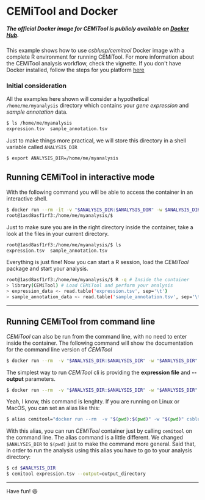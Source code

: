 # CEMiTool and Docker

##### The official Docker image for CEMiTool is publicly available on [Docker Hub](https://hub.docker.com/r/csblusp/cemitool/).
This example shows how to use _csblusp/cemitool_ Docker image with a complete R environment for running CEMiTool.
For more information about the CEMiTool analysis workflow, check the vignette. If you don't have Docker installed, follow the steps for you platform [here](https://docs.docker.com/engine/installation/)

### Initial consideration
All the examples here shown will consider a hypothetical `/home/me/myanalysis` directory which contains your _gene
expression_ and _sample annotation_ data. 
```bash
$ ls /home/me/myanalysis
expression.tsv  sample_annotation.tsv
```
Just to make things more practical, we will store this directory in a shell variable called `ANALYSIS_DIR`
```bash
$ export ANALYSIS_DIR=/home/me/myanalysis
```

## Running CEMiTool in interactive mode
With the following command you will be able to access the container in an interactive shell.
```bash
$ docker run --rm -it -v "$ANALYSIS_DIR:$ANALYSIS_DIR" -w $ANALYSIS_DIR csblusp/cemitool /bin/bash
root@1asd8asf1rf3:/home/me/myanalysis/$ 
```
Just to make sure you are in the right directory inside the container, take a look at the files in your current directory.

```bash
root@1asd8asf1rf3:/home/me/myanalysis/$ ls
expression.tsv  sample_annotation.tsv
```
Everything is just fine! Now you can start a R session, load the *CEMiTool* package and start your analysis.
```bash
root@1asd8asf1rf3:/home/me/myanalysis/$ R -q # Inside the container
> library(CEMiTool) # Load CEMiTool and perform your analysis
> expression_data <- read.table('expression.tsv', sep='\t')
> sample_annotation_data <- read.table('sample_annotation.tsv', sep='\t')
```
---
## Running CEMiTool from command line
*CEMiTool* can also be run from the command line, with no need to enter inside the container. The following command will show the documentation for the command line version of *CEMiTool*
```bash
$ docker run --rm  -v "$ANALYSIS_DIR:$ANALYSIS_DIR" -w "$ANALYSIS_DIR" csblusp/cemitool --help
```
The simplest way to run *CEMiTool* cli is providing the **expression file** and **--output** parameters.
```bash
$ docker run --rm  -v "$ANALYSIS_DIR:$ANALYSIS_DIR" -w "$ANALYSIS_DIR" csblusp/cemitool expression.tsv --output=output_directory
```
Yeah, I know, this command is lenghty. If you are running on Linux or MacOS, you can set an alias like this:
```bash
$ alias cemitool="docker run --rm  -v "$(pwd):$(pwd)" -w "$(pwd)" csblusp/cemitool"
```
With this alias, you can run *CEMiTool* container just by calling `cemitool` on the command line. The alias command is a little different. We changed `$ANALYSIS_DIR` to `$(pwd)` just to make the command more general. Said that, in order to run the analysis using this alias you have to go to your analysis directory:
```bash
$ cd $ANALYSIS_DIR
$ cemitool expression.tsv --output=output_directory
```
---
Have fun! :smiley:
